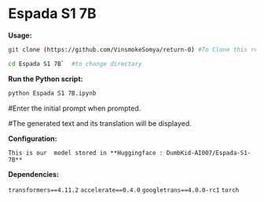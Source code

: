 # Espada S1 7B
**Usage:**

```bash
git clone (https://github.com/VinsmokeSomya/return-0) #To Clone this repository
```

```bash
cd Espada S1 7B`  #to change directary
```

**Run the Python script:**

```bash
python Espada S1 7B.ipynb
```
#Enter the initial prompt when prompted.

#The generated text and its translation will be displayed.

**Configuration:**

`This is our  model stored in **Huggingface : DumbKid-AI007/Espada-S1-7B**`

**Dependencies:**

`transformers==4.11.2`
`accelerate==0.4.0`
`googletrans==4.0.0-rc1`
`torch`
